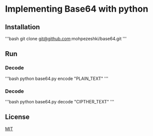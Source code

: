 # Implementing Base64 with python

## Installation

'''bash
git clone git@github.com:mohpezeshki/base64.git
'''

## Run

### Decode
'''bash
python base64.py encode "PLAIN\_TEXT"
'''

### Decode

'''bash
python base64.py decode "CIPTHER\_TEXT"
'''

## License

[MIT](https://choosealicense.com/licenses/mit/)
